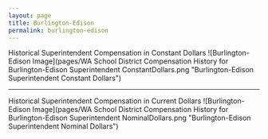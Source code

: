 ```yaml
---
layout: page
title: Burlington-Edison
permalink: burlington-edison
---
```



Historical Superintendent Compensation in Constant Dollars
![Burlington-Edison Image](pages/WA School District Compensation History for Burlington-Edison Superintendent ConstantDollars.png "Burlington-Edison Superintendent Constant Dollars")

___

Historical Superintendent Compensation in Current Dollars
![Burlington-Edison Image](pages/WA School District Compensation History for Burlington-Edison Superintendent NominalDollars.png "Burlington-Edison Superintendent Nominal Dollars")